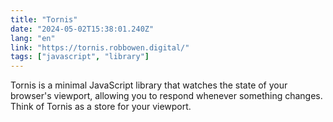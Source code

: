 ```yaml
---
title: "Tornis"
date: "2024-05-02T15:38:01.240Z"
lang: "en"
link: "https://tornis.robbowen.digital/"
tags: ["javascript", "library"]
---
```


Tornis is a minimal JavaScript library that watches the state of your browser's viewport, allowing you to respond whenever something changes. Think of Tornis as a store for your viewport.